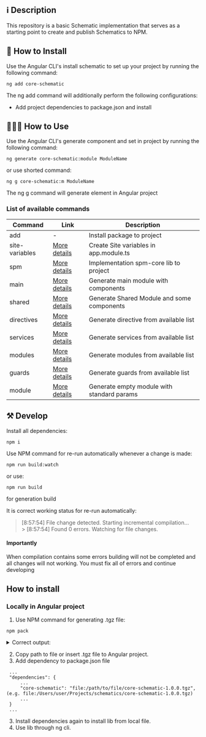 ## ℹ️️ Description

This repository is a basic Schematic implementation that serves as a starting point to create and publish Schematics to NPM.

## 🔧 How to Install

Use the Angular CLI's install schematic to set up your project by running the following command:

```
ng add core-schematic
```

The ng add command will additionally perform the following configurations:

- Add project dependencies to package.json and install

## 👨🏻‍🏫 How to Use

Use the Angular CLI's generate component and set in project by running the following command:

```
ng generate core-schematic:module ModuleName
```

or use shorted command:

```
ng g core-schematic:m ModuleName
```

The ng g command will generate element in Angular project

### List of available commands

| Command        | Link                              | Description                                |
| -------------- | --------------------------------- | ------------------------------------------ |
| add            | -                                 | Install package to project                 |
| site-variables | [More details](docs/shared.md)    | Create Site variables in app.module.ts     |
| spm            | [More details](docs/spm.md)       | Implementation spm-core lib to project     |
| main           | [More details](docs/main.md)      | Generate main module with components       |
| shared         | [More details](docs/shared.md)    | Generate Shared Module and some components |
| directives     | [More details](docs/elements.md) | Generate directive from available list     |
| services       | [More details](docs/elements.md) | Generate services from available list      |
| modules        | [More details](docs/modules.md) | Generate modules from available list       |
| guards         | [More details](docs/elements.md) | Generate guards from available list        |
| module         | [More details](docs/shared.md)    | Generate empty module with standard params |

## ⚒ Develop

Install all dependencies:

```
npm i
```

Use NPM command for re-run automatically whenever a change is made:

```
npm run build:watch
```

or use:

```
npm run build
```

for generation build

It is correct working status for re-run automatically:

> [8:57:54] File change detected. Starting incremental compilation... <br> > [8:57:54] Found 0 errors. Watching for file changes.

#### Importantly

When compilation contains some errors building will not be completed and all changes will not working. You must fix all of errors and continue developing

## How to install

### Locally in Angular project

1. Use NPM command for generating .tgz file:

```
npm pack
```

<details>
 <summary> Correct output:</summary>

```
npm notice === Tarball Details ===
npm notice name:          core-schematic
npm notice version:       1.0.0
npm notice filename:      core-schematic-1.0.0.tgz
npm notice package size:  22.9 kB
npm notice unpacked size: 95.4 kB
npm notice shasum:        0ac341b4fa036fd413853b5341f0dfb9b26ad117
npm notice integrity:     sha512-9T27jjTS9xiut[...]i02KJ1Dkkgzzw==
npm notice total files:   117
npm notice
core-schematic-1.0.0.tgz
```

</details>

2. Copy path to file or insert .tgz file to Angular project.
3. Add dependency to package.json file

```
 ...
 "dependencies": {
     ...
     "core-schematic": "file:/path/to/file/core-schematic-1.0.0.tgz", (e.g. file:/Users/user/Projects/schematics/core-schematic-1.0.0.tgz)
     ...
 }
 ...

```

3. Install dependencies again to install lib from local file.
4. Use lib through ng cli.
